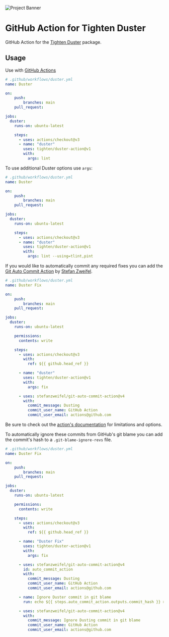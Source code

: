 ![Project Banner](https://raw.githubusercontent.com/tighten/duster/main/banner.png)
# GitHub Action for Tighten Duster

GitHub Action for the [Tighten Duster](https://github.com/tighten/duster) package.

## Usage

Use with [GitHub Actions](https://github.com/features/actions)

```yml
# .github/workflows/duster.yml
name: Duster

on:
    push:
        branches: main
    pull_request:

jobs:
  duster:
    runs-on: ubuntu-latest

    steps:
      - uses: actions/checkout@v3
      - name: "duster"
        uses: tighten/duster-action@v1
        with:
          args: lint
```

To use additional Duster options use `args`:

```yml
# .github/workflows/duster.yml
name: Duster

on:
    push:
        branches: main
    pull_request:

jobs:
  duster:
    runs-on: ubuntu-latest

    steps:
      - uses: actions/checkout@v3
      - name: "duster"
        uses: tighten/duster-action@v1
        with:
          args: lint --using=tlint,pint
```

If you would like to automatically commit any required fixes you can add the [Git Auto Commit Action](https://github.com/marketplace/actions/git-auto-commit) by [Stefan Zweifel](https://github.com/stefanzweifel).

```yml
# .github/workflows/duster.yml
name: Duster Fix

on:
    push:
        branches: main
    pull_request:

jobs:
  duster:
    runs-on: ubuntu-latest

    permissions:
      contents: write

    steps:
      - uses: actions/checkout@v3
        with:
          ref: ${{ github.head_ref }}

      - name: "duster"
        uses: tighten/duster-action@v1
        with:
          args: fix

      - uses: stefanzweifel/git-auto-commit-action@v4
        with:
          commit_message: Dusting
          commit_user_name: GitHub Action
          commit_user_email: actions@github.com
```

Be sure to check out the [action's documentation](https://github.com/marketplace/actions/git-auto-commit) for limitations and options.

To automatically ignore these commits from GitHub's git blame you can add the commit's hash to a `.git-blame-ignore-revs` file.

```yml
# .github/workflows/duster.yml
name: Duster Fix

on:
    push:
        branches: main
    pull_request:

jobs:
  duster:
    runs-on: ubuntu-latest

    permissions:
      contents: write

    steps:
      - uses: actions/checkout@v3
        with:
          ref: ${{ github.head_ref }}

      - name: "Duster Fix"
        uses: tighten/duster-action@v1
        with:
          args: fix

      - uses: stefanzweifel/git-auto-commit-action@v4
        id: auto_commit_action
        with:
          commit_message: Dusting
          commit_user_name: GitHub Action
          commit_user_email: actions@github.com

      - name: Ignore Duster commit in git blame
        run: echo ${{ steps.auto_commit_action.outputs.commit_hash }} >> .git-blame-ignore-rev

      - uses: stefanzweifel/git-auto-commit-action@v4
        with:
          commit_message: Ignore Dusting commit in git blame
          commit_user_name: GitHub Action
          commit_user_email: actions@github.com
```
